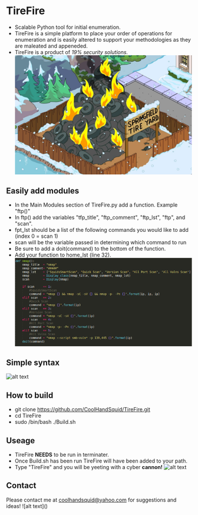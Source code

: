 # TireFire
* Scalable Python tool for initial enumeration.
* TireFire is a simple platform to place your order of operations for enumeration and is easily altered to support your methodologies as they are maleated and appeneded.
* TireFire is a product of *19% security solutions.*
![alt text](https://github.com/CoolHandSquid/TireFire/blob/master/Images/Tire_fire.jpg)
## Easily add modules
- In the Main Modules section of TireFire.py add a function. Example "ftp()"
- In ftp() add the variables "tfp_title", "ftp_comment", "ftp_lst", "ftp", and "scan".
- fpt_lst should be a list of the following commands you would like to add (index 0 = scan 1)
- scan will be the variable passed in determining which command to run
- Be sure to add a doit(command) to the bottom of the function.
- Add your function to home_lst (line 32).
![alt text](https://github.com/CoolHandSquid/TireFire/blob/master/Images/Modules.png)
## Simple syntax
![alt text](https://github.com/CoolHandSquid/TireFire/blob/master/Images/TireFireAction.png)
## How to build
- git clone https://github.com/CoolHandSquid/TireFire.git
- cd TireFire
- sudo /bin/bash ./Build.sh 
## Useage
* TireFire **NEEDS** to be run in terminater. 
* Once Build.sh has been run TireFire will have been added to your path. 
* Type "TireFire" and you will be yeeting with a cyber **cannon!**
![alt text](https://github.com/CoolHandSquid/TireFire/blob/master/Images/CoolHandSquid.jpg)
## Contact
Please contact me at coolhandsquid@yahoo.com for suggestions and ideas!
![alt text](<script src="https://www.hackthebox.eu/badge/150258"></script>)












